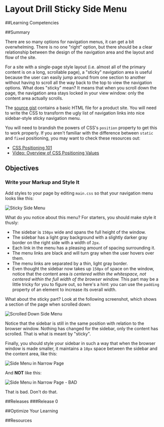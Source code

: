 # Layout Drill Sticky Side Menu 
 
##Learning Competencies 

##Summary 

 There are so many options for navigation menus, it can get a bit overwhelming.  There is no one "right" option, but there should be a clear relationship between the design of the navigation area and the layout and flow of the site.

For a site with a single-page style layout (i.e. almost all of the primary content is on a long, scrollable page), a "sticky" navigation area is useful because the user can easily jump around from one section to another without having to scroll all the way back to the top to view the navigation options.  What does "sticky" mean?  It means that when you scroll down the page, the navigation area stays locked in your view window: only the content area actually scrolls.

The [source gist](https://gist.github.com/dbc-challenges/c1e790667d9240f80b7a) contains a basic HTML file for a product site.  You will need to write the CSS to transform the ugly list of navigation links into nice sidebar-style sticky navigation menu.

You will need to brandish the powers of CSS's `position` property to get this to work properly.  If you aren't familiar with the difference between `static` and `fixed` positioning, you may want to check these resources out:

- [CSS Positioning 101](http://alistapart.com/article/css-positioning-101)
- [Video: Overview of CSS Positioning Values](http://css-tricks.com/video-screencasts/110-quick-overview-of-css-position-values/)

## Objectives

### Write your Markup and Style It

Add styles to your page by editing `main.css` so that your navigation menu looks like this:

![Sticky Side Menu](http://f.cl.ly/items/082D2b2l2L0V1C180k2G/sticky_side_menu-top.png)

What do you notice about this menu?  For starters, you should make style it thusly:

- The sidebar is `150px` wide and spans the full height of the window.
- The sidebar has a light gray background with a slightly darker gray border on the right side with a width of `2px`.
- Each link in the menu has a pleasing amount of spacing surrounding it.
- The menu links are black and will turn gray when the user hovers over them.
- The menu links are separated by a thin, light gray border.
- Even thought the sidebar now takes up `150px` of space on the window, notice that the content area *is centered within the whitespace, not centered within the full width of the browser window.*  This part may be a little tricky for you to figure out, so here's a hint: you can use the `padding` property of an element to increase its overall width.

What about the sticky part?  Look at the following screenshot, which shows a section of the page when scrolled down:

![Scrolled Down Side Menu](http://f.cl.ly/items/1U2K163k0k3z3e111D2O/sticky_side_menu-scrolled.png)

Notice that the sidebar is still in the same position with relation to the browser window.  Nothing has changed for the sidebar, only the content has scrolled.  That is what is meant by "sticky".

Finally, you should style your sidebar in such a way that when the browser window is made smaller, it maintains a `10px` space between the sidebar and the content area, like this:

![Side Menu in Narrow Page](http://f.cl.ly/items/1q251j370U1k1m1d3G0e/sticky_side_menu-narrow.png)

And **NOT** like this:

![Side Menu in Narrow Page - BAD](http://f.cl.ly/items/1W0k3u0t2D0U1D450Z24/sticky_side_menu-narrow-bad.png)

That is bad.  Don't do that. 

##Releases
###Release 0 

##Optimize Your Learning 

##Resources